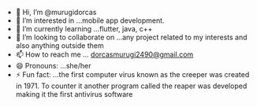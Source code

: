 - 👋 Hi, I’m @murugidorcas
- 👀 I’m interested in ...mobile app development.
- 🌱 I’m currently learning ...flutter, java, c++
- 💞️ I’m looking to collaborate on ...any project related to my interests and also anything outside them
- 📫 How to reach me ... dorcasmurugi2490@gmail.com
- 😄 Pronouns: ...she/her
- ⚡ Fun fact: ...the first computer virus known as the creeper was created in 1971. To counter it another program called the reaper was developed making it the first antivirus software

<!---
murugidorcas/murugidorcas is a ✨ special ✨ repository because its `README.md` (this file) appears on your GitHub profile.
You can click the Preview link to take a look at your changes.
--->
